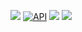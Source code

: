 [![](https://jitpack.io/v/fanrunqi/ZxingView.svg)](https://jitpack.io/#fanrunqi/ZxingView)   [![API](https://img.shields.io/badge/API-21%2B-brightgreen.svg?style=flat)](https://android-arsenal.com/api?level=21)   ![](https://camo.githubusercontent.com/5f9501523be31839513e7bb60aae627d10f09a30/68747470733a2f2f7472617669732d63692e6f72672f43796d436861642f4261736552656379636c6572566965774164617074657248656c7065722e7376673f6272616e63683d6d6173746572)
![](https://github.com/fanrunqi/ZxingView/blob/master/pic/zxingviewpic.jpg)
